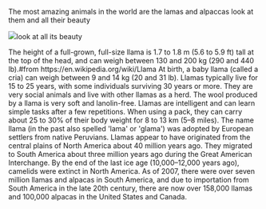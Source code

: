 
<!DOCTYPE html>
<html>
<head>
<title>the lamas and alpaccas</title>
</head>
<body>


<p>The most amazing animals in the world are the lamas and alpaccas look at them and all their beauty</p>
<img src="https://upload.wikimedia.org/wikipedia/commons/a/af/Lama_glama.1.jpg"
<img src="https://encrypted-tbn0.gstatic.com/images?q=tbn:ANd9GcTEt0zO6QC_bfy2V-AMnGoK_X78i6UEK0_ba-pf-VmGxacnLk6qpw"
<p>look at all its beauty</p>
<P>The height of a full-grown, full-size llama is 1.7 to 1.8 m (5.6 to 5.9 ft) tall at the top of the head, and can weigh between 130 and 200 kg (290 and 440 lb).#from https://en.wikipedia.org/wiki/Llama
At birth, a baby llama (called a cria) can weigh between 9 and 14 kg (20 and 31 lb).
Llamas typically live for 15 to 25 years, with some individuals surviving 30 years or more.
They are very social animals and live with other llamas as a herd.
The wool produced by a llama is very soft and lanolin-free. Llamas are intelligent and can learn simple tasks after a few repetitions.
When using a pack, they can carry about 25 to 30% of their body weight for 8 to 13 km (5–8 miles).
The name llama (in the past also spelled 'lama' or 'glama') was adopted by European settlers from native Peruvians.
Llamas appear to have originated from the central plains of North America about 40 million years ago.
They migrated to South America about three million years ago during the Great American Interchange.
By the end of the last ice age (10,000–12,000 years ago), camelids were extinct in North America.
As of 2007, there were over seven million llamas and alpacas in South America, and due to importation from South America in the late 20th century, there are now over 158,000 llamas and 100,000 alpacas in the United States and Canada.
</body>
</html>
